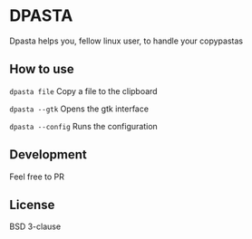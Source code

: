 # DPASTA
Dpasta helps you, fellow linux user, to handle your copypastas

## How to use
`dpasta file`
Copy a file to the clipboard

`dpasta --gtk`
Opens the gtk interface

`dpasta --config`
Runs the configuration

## Development
Feel free to PR

## License
BSD 3-clause
